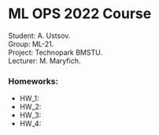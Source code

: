 # ML OPS 2022 Course
Student: A. Ustsov.  
Group: ML-21.  
Project: Technopark BMSTU.  
Lecturer: M. Maryfich.  

### Homeworks:
- HW_1:
- HW_2:
- HW_3:
- HW_4:
